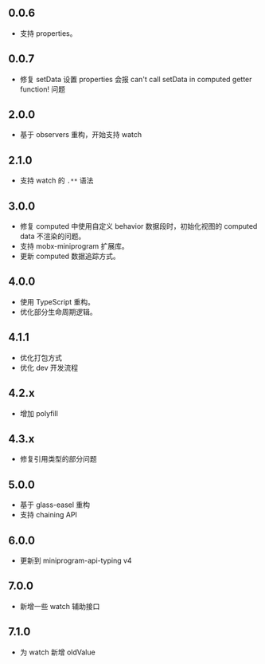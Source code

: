 ## 0.0.6

- 支持 properties。

## 0.0.7

- 修复 setData 设置 properties 会报 can't call setData in computed getter function! 问题

## 2.0.0

- 基于 observers 重构，开始支持 watch

## 2.1.0

- 支持 watch 的 `.**` 语法

## 3.0.0

- 修复 computed 中使用自定义 behavior 数据段时，初始化视图的 computed data 不渲染的问题。
- 支持 mobx-miniprogram 扩展库。
- 更新 computed 数据追踪方式。

## 4.0.0

- 使用 TypeScript 重构。
- 优化部分生命周期逻辑。

## 4.1.1

- 优化打包方式
- 优化 dev 开发流程

## 4.2.x

- 增加 polyfill

## 4.3.x

- 修复引用类型的部分问题

## 5.0.0

- 基于 glass-easel 重构
- 支持 chaining API

## 6.0.0

- 更新到 miniprogram-api-typing v4

## 7.0.0

- 新增一些 watch 辅助接口

## 7.1.0

- 为 watch 新增 oldValue
